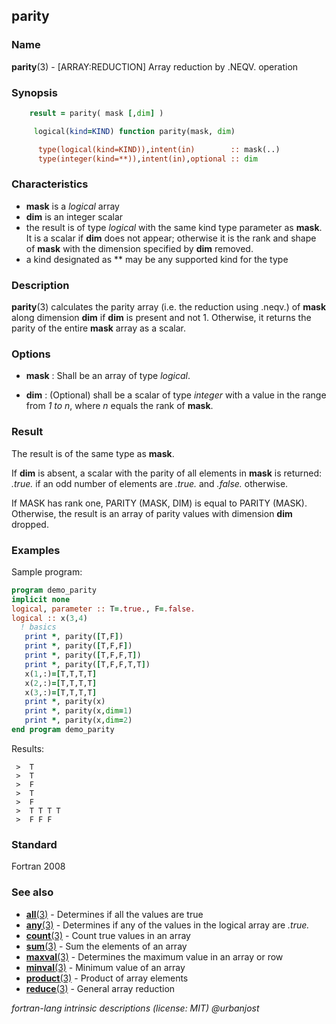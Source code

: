 ## parity

### **Name**

**parity**(3) - \[ARRAY:REDUCTION\] Array reduction by .NEQV. operation

### **Synopsis**

```fortran
    result = parity( mask [,dim] )
```

```fortran
     logical(kind=KIND) function parity(mask, dim)

      type(logical(kind=KIND)),intent(in)        :: mask(..)
      type(integer(kind=**)),intent(in),optional :: dim
```

### **Characteristics**

- **mask** is a _logical_ array
- **dim** is an integer scalar
- the result is of type _logical_ with the same kind type parameter as **mask**.
  It is a scalar if **dim** does not appear; otherwise it is the rank and shape
  of **mask** with the dimension specified by **dim** removed.
- a kind designated as \*\* may be any supported kind for the type

### **Description**

**parity**(3) calculates the parity array (i.e. the reduction using .neqv.) of
**mask** along dimension **dim** if **dim** is present and not 1. Otherwise, it
returns the parity of the entire **mask** array as a scalar.

### **Options**

- **mask**
  : Shall be an array of type _logical_.

- **dim**
  : (Optional) shall be a scalar of type _integer_ with a value in the
  range from _1 to n_, where _n_ equals the rank of **mask**.

### **Result**

The result is of the same type as **mask**.

If **dim** is absent, a scalar with the parity of all elements in **mask**
is returned: _.true._ if an odd number of elements are _.true._
and _.false._ otherwise.

If MASK has rank one, PARITY (MASK, DIM) is equal to PARITY (MASK). Otherwise, the
result is an array of parity values with dimension **dim** dropped.

### **Examples**

Sample program:

```fortran
program demo_parity
implicit none
logical, parameter :: T=.true., F=.false.
logical :: x(3,4)
  ! basics
   print *, parity([T,F])
   print *, parity([T,F,F])
   print *, parity([T,F,F,T])
   print *, parity([T,F,F,T,T])
   x(1,:)=[T,T,T,T]
   x(2,:)=[T,T,T,T]
   x(3,:)=[T,T,T,T]
   print *, parity(x)
   print *, parity(x,dim=1)
   print *, parity(x,dim=2)
end program demo_parity
```

Results:

```text
 >  T
 >  T
 >  F
 >  T
 >  F
 >  T T T T
 >  F F F
```

### **Standard**

Fortran 2008

### **See also**

- [**all**(3)](#all) - Determines if all the values are true
- [**any**(3)](#any) - Determines if any of the values in the logical array are _.true._
- [**count**(3)](#count) - Count true values in an array
- [**sum**(3)](#sum) - Sum the elements of an array
- [**maxval**(3)](#maxval) - Determines the maximum value in an array or row
- [**minval**(3)](#minval) - Minimum value of an array
- [**product**(3)](#product) - Product of array elements
- [**reduce**(3)](#reduce) - General array reduction

_fortran-lang intrinsic descriptions (license: MIT) \@urbanjost_
